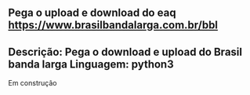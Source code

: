 Pega o upload e download do eaq https://www.brasilbandalarga.com.br/bbl
----------------------------------------------------------------------------
Descrição: Pega o download e upload do Brasil banda larga
Linguagem: python3
-----------------------------------------------------------------------------------
Em construção
